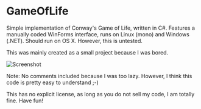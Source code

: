 GameOfLife
==========

Simple implementation of Conway's Game of Life, written in C#.
Features a manually coded WinForms interface, runs on Linux (mono) and Windows (.NET).
Should run on OS X. However, this is untested.

This was mainly created as a small project because I was bored.

![Screenshot](https://raw.github.com/ebbes/GameOfLife/master/GameOfLife.png)

Note: No comments included because I was too lazy. However, I think this code is pretty easy to understand ;-)

This has no explicit license, as long as you do not sell my code, I am totally fine.
Have fun!
